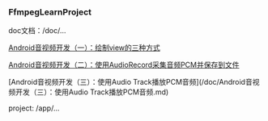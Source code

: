 ### FfmpegLearnProject

doc文档：/doc/...

[Android音视频开发（一）：绘制view的三种方式](/doc/Android音视频开发（一）：绘制view的三种方式.md)

[Android音视频开发（二）：使用AudioRecord采集音频PCM并保存到文件](/doc/Android音视频开发（二）：使用AudioRecord采集音频PCM并保存到文件.md)

[Android音视频开发（三）：使用Audio Track播放PCM音频](/doc/Android音视频开发（三）：使用Audio Track播放PCM音频.md)

project: /app/...
